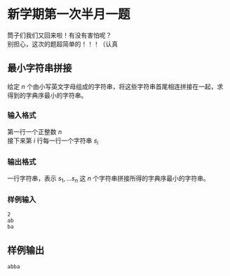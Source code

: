 # 新学期第一次半月一题

筒子们我们又回来啦！有没有害怕呢？  
别担心，这次的题超简单的！！！（认真

## 最小字符串拼接

给定 $n$ 个由小写英文字母组成的字符串，将这些字符串首尾相连拼接在一起，求得到的字典序最小的字符串。

### 输入格式

第一行一个正整数 $n$  
接下来第 $i$ 行每一行一个字符串 $s_i$

### 输出格式

一行字符串，表示 $s_1, ... s_n$ 这 $n$ 个字符串拼接所得的字典序最小的字符串。

### 样例输入

    2
    ab
    ba

## 样例输出

    abba
